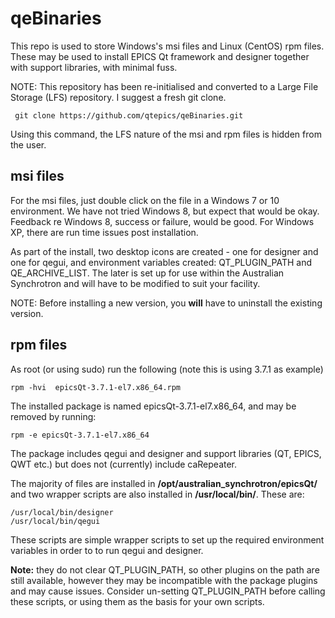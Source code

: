 # qeBinaries

This repo is used to store Windows's msi files and Linux (CentOS) rpm files.
These may be used to install EPICS Qt framework and designer together with support
libraries, with minimal fuss.

NOTE: This repository has been re-initialised and converted to a Large File
Storage (LFS) repository. I suggest a fresh git clone.

     git clone https://github.com/qtepics/qeBinaries.git

Using this command, the LFS nature of the msi and rpm files is hidden from the
user.


## msi files

For the msi files, just double click on the file in a Windows 7 or 10 environment.
We have not tried Windows 8, but expect that would be okay.
Feedback re Windows 8, success or failure, would be good.
For Windows XP, there are run time issues post installation.

As part of the install, two desktop icons are created - one for designer and one
for qegui, and environment variables created: QT_PLUGIN_PATH and QE_ARCHIVE_LIST.
The later is set up for use within the Australian Synchrotron and will have to
be modified to suit your facility.

NOTE: Before installing a new version, you __will__ have to uninstall the existing
version.


## rpm files

As root (or using sudo) run the following (note this is using 3.7.1 as example)

    rpm -hvi  epicsQt-3.7.1-el7.x86_64.rpm

The installed package is named epicsQt-3.7.1-el7.x86_64, and may be removed by running:

    rpm -e epicsQt-3.7.1-el7.x86_64

The package includes qegui and designer and support libraries (QT, EPICS, QWT etc.)
but does not (currently) include caRepeater.

The majority of files are installed in __/opt/australian_synchrotron/epicsQt/__
and two wrapper scripts are also installed in __/usr/local/bin/__.
These are:

    /usr/local/bin/designer
    /usr/local/bin/qegui

These scripts are simple wrapper scripts to set up the required environment
variables in order to to run qegui and designer.

__Note:__ they do not clear QT_PLUGIN_PATH, so other plugins on the path are still
available, however they may be incompatible with the package plugins and
may cause issues.
Consider un-setting QT_PLUGIN_PATH before calling these scripts, or using them
as the basis for your own scripts.
